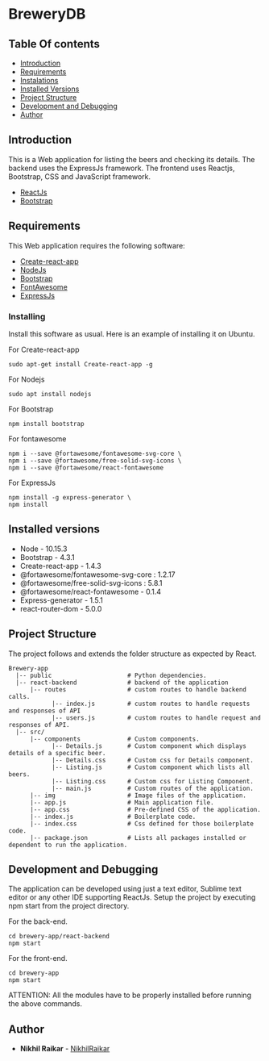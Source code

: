 # BreweryDB
## Table Of contents
* [Introduction](https://gitlab.com/nikhilraikar88/brewerydb-task#introduction)
* [Requirements](https://gitlab.com/nikhilraikar88/brewerydb-task#requirements)
* [Instalations](https://gitlab.com/nikhilraikar88/brewerydb-task#installing)
* [Installed Versions](https://gitlab.com/nikhilraikar88/brewerydb-task#installed-versions)
* [Project Structure](https://gitlab.com/nikhilraikar88/brewerydb-task#project-structure)
* [Development and Debugging](https://gitlab.com/nikhilraikar88/brewerydb-task#development-and-debugging)
* [Author](https://gitlab.com/nikhilraikar88/brewerydb-task#author)

## Introduction 

This is a Web application for listing the beers and checking its details. The backend uses the ExpressJs framework. The frontend uses Reactjs, Bootstrap, CSS and JavaScript
framework.
* [ReactJs](https://reactjs.org/)
* [Bootstrap](https://getbootstrap.com/)

## Requirements

This Web application requires the following software:

* [Create-react-app](https://github.com/facebook/create-react-app) 
* [NodeJs](https://nodejs.org/en/)
* [Bootstrap](https://getbootstrap.com/)
* [FontAwesome](https://fontawesome.com/how-to-use/on-the-web/using-with/react)
* [ExpressJs](https://expressjs.com/)

### Installing

Install this software as usual. Here is an example of installing it on Ubuntu.

For Create-react-app
```
sudo apt-get install Create-react-app -g
```
For Nodejs
```
sudo apt install nodejs
```
For Bootstrap
```
npm install bootstrap
```
For fontawesome
```
npm i --save @fortawesome/fontawesome-svg-core \
npm i --save @fortawesome/free-solid-svg-icons \
npm i --save @fortawesome/react-fontawesome
```
For ExpressJs
```
npm install -g express-generator \
npm install 
```
## Installed versions
* Node - 10.15.3
* Bootstrap - 4.3.1
* Create-react-app - 1.4.3
* @fortawesome/fontawesome-svg-core : 1.2.17
* @fortawesome/free-solid-svg-icons : 5.8.1
* @fortawesome/react-fontawesome -  0.1.4
* Express-generator - 1.5.1
* react-router-dom - 5.0.0

## Project Structure

The project follows and extends the folder structure as expected by React.

```
Brewery-app
  |-- public                     # Python dependencies.
  |-- react-backend              # backend of the application
      |-- routes                 # custom routes to handle backend calls.
            |-- index.js         # custom routes to handle requests and responses of API
            |-- users.js         # custom routes to handle request and responses of API.
  |-- src/                   
      |-- components             # Custom components.
      	    |-- Details.js       # Custom component which displays details of a specific beer.
            |-- Details.css      # Custom css for Details component.
      	    |-- Listing.js       # Custom component which lists all beers.
            |-- Listing.css      # Custom css for Listing Component.
    	    |-- main.js          # Custom routes of the application.
      |-- img                    # Image files of the application.   
      |-- app.js                 # Main application file.
      |-- app.css                # Pre-defined CSS of the application.
      |-- index.js               # Boilerplate code.
      |-- index.css              # Css defined for those boilerplate code.
      |-- package.json           # Lists all packages installed or dependent to run the application.         

```

## Development and Debugging

The application can be developed using just a text editor, Sublime text editor or any other IDE supporting ReactJs.
Setup the project by executing npm start from the project directory.

For the back-end.

```
cd brewery-app/react-backend
npm start
```

For the front-end.

```
cd brewery-app
npm start
```
ATTENTION: All the modules have to be properly installed before running the above commands.


## Author

* **Nikhil Raikar** - [NikhilRaikar](https://gitlab.com/nikhilraikar88)
